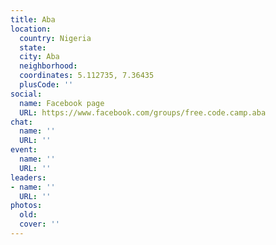 ```yaml
---
title: Aba
location:
  country: Nigeria
  state: 
  city: Aba
  neighborhood: 
  coordinates: 5.112735, 7.36435
  plusCode: ''
social:
  name: Facebook page
  URL: https://www.facebook.com/groups/free.code.camp.aba
chat:
  name: ''
  URL: ''
event:
  name: ''
  URL: ''
leaders:
- name: ''
  URL: ''
photos:
  old: 
  cover: ''
---
```

